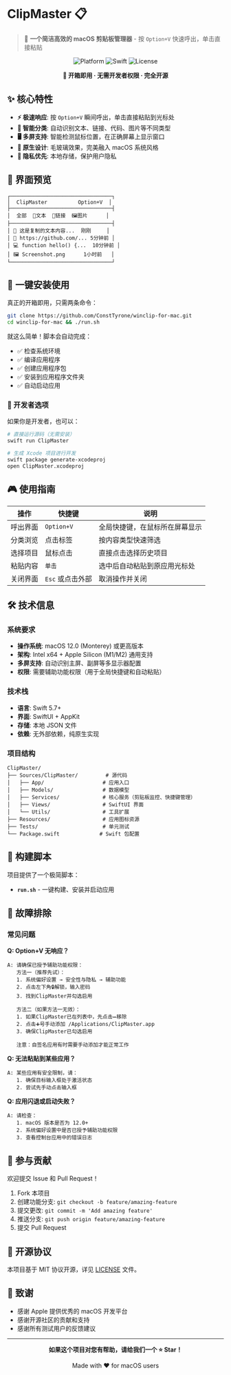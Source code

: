 # ClipMaster 📋

> 🎯 **一个简洁高效的 macOS 剪贴板管理器** - 按 `Option+V` 快速呼出，单击直接粘贴

<div align="center">

![Platform](https://img.shields.io/badge/macOS-12.0+-green?style=flat-square)
![Swift](https://img.shields.io/badge/Swift-5.7+-orange?style=flat-square)
![License](https://img.shields.io/badge/License-MIT-blue?style=flat-square)

**🚀 开箱即用 · 无需开发者权限 · 完全开源**

</div>

## ✨ 核心特性

- **⚡ 极速响应**: 按 `Option+V` 瞬间呼出，单击直接粘贴到光标处
- **🧠 智能分类**: 自动识别文本、链接、代码、图片等不同类型
- **🖥️ 多屏支持**: 智能检测鼠标位置，在正确屏幕上显示窗口
- **🎨 原生设计**: 毛玻璃效果，完美融入 macOS 系统风格
- **🔐 隐私优先**: 本地存储，保护用户隐私

## 📸 界面预览

```
┌─────────────────────────────────┐
│  ClipMaster          Option+V  │
├─────────────────────────────────┤
│  全部  📝文本  🔗链接  🖼️图片      │
├─────────────────────────────────┤
│ 📝 这是复制的文本内容...  刚刚     │
│ 🔗 https://github.com/... 5分钟前 │
│ 💻 function hello() {...  10分钟前 │
│ 🖼️ Screenshot.png      1小时前   │
└─────────────────────────────────┘
```

## 🚀 一键安装使用

真正的开箱即用，只需两条命令：

```bash
git clone https://github.com/ConstTyrone/winclip-for-mac.git
cd winclip-for-mac && ./run.sh
```

就这么简单！脚本会自动完成：
- ✅ 检查系统环境
- ✅ 编译应用程序  
- ✅ 创建应用程序包
- ✅ 安装到应用程序文件夹
- ✅ 自动启动应用

### 🔧 开发者选项

如果你是开发者，也可以：

```bash
# 直接运行源码（无需安装）
swift run ClipMaster

# 生成 Xcode 项目进行开发
swift package generate-xcodeproj
open ClipMaster.xcodeproj
```

## 🎮 使用指南

| 操作 | 快捷键 | 说明 |
|------|--------|------|
| 呼出界面 | `Option+V` | 全局快捷键，在鼠标所在屏幕显示 |
| 分类浏览 | 点击标签 | 按内容类型快速筛选 |
| 选择项目 | 鼠标点击 | 直接点击选择历史项目 |
| 粘贴内容 | `单击` | 选中后自动粘贴到原应用光标处 |
| 关闭界面 | `Esc` 或点击外部 | 取消操作并关闭 |

## 🛠 技术信息

### 系统要求
- **操作系统**: macOS 12.0 (Monterey) 或更高版本
- **架构**: Intel x64 + Apple Silicon (M1/M2) 通用支持
- **多屏支持**: 自动识别主屏、副屏等多显示器配置
- **权限**: 需要辅助功能权限（用于全局快捷键和自动粘贴）

### 技术栈
- **语言**: Swift 5.7+
- **界面**: SwiftUI + AppKit
- **存储**: 本地 JSON 文件
- **依赖**: 无外部依赖，纯原生实现

### 项目结构
```
ClipMaster/
├── Sources/ClipMaster/         # 源代码
│   ├── App/                   # 应用入口
│   ├── Models/                # 数据模型
│   ├── Services/              # 核心服务（剪贴板监控、快捷键管理）
│   ├── Views/                 # SwiftUI 界面
│   └── Utils/                 # 工具扩展
├── Resources/                 # 应用图标资源
├── Tests/                     # 单元测试
└── Package.swift             # Swift 包配置
```

## 🔧 构建脚本

项目提供了一个极简脚本：

- **`run.sh`** - 一键构建、安装并启动应用

## 🐛 故障排除

### 常见问题

**Q: Option+V 无响应？**
```
A: 请确保已授予辅助功能权限：
   方法一（推荐先试）：
   1. 系统偏好设置 → 安全性与隐私 → 辅助功能
   2. 点击左下角🔒解锁，输入密码
   3. 找到ClipMaster并勾选启用
   
   方法二（如果方法一无效）：
   1. 如果ClipMaster已在列表中，先点击➖移除
   2. 点击➕号手动添加 /Applications/ClipMaster.app
   3. 确保ClipMaster已勾选启用
   
   注意：自签名应用有时需要手动添加才能正常工作
```

**Q: 无法粘贴到某些应用？**
```
A: 某些应用有安全限制，请：
   1. 确保目标输入框处于激活状态
   2. 尝试先手动点击输入框
```

**Q: 应用闪退或启动失败？**
```
A: 请检查：
   1. macOS 版本是否为 12.0+
   2. 系统偏好设置中是否已授予辅助功能权限
   3. 查看控制台应用中的错误日志
```

## 🤝 参与贡献

欢迎提交 Issue 和 Pull Request！

1. Fork 本项目
2. 创建功能分支: `git checkout -b feature/amazing-feature`
3. 提交更改: `git commit -m 'Add amazing feature'`
4. 推送分支: `git push origin feature/amazing-feature`
5. 提交 Pull Request

## 📄 开源协议

本项目基于 MIT 协议开源，详见 [LICENSE](LICENSE) 文件。

## 🙏 致谢

- 感谢 Apple 提供优秀的 macOS 开发平台
- 感谢开源社区的贡献和支持
- 感谢所有测试用户的反馈建议

---

<div align="center">

**如果这个项目对您有帮助，请给我们一个 ⭐ Star！**

Made with ❤️ for macOS users

</div>

